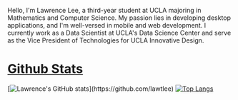 Hello, I'm Lawrence Lee, a third-year student at UCLA majoring in Mathematics and Computer Science. My passion lies in developing desktop applications, and I'm well-versed in mobile and web development. I currently work as a Data Scientist at UCLA's Data Science Center and serve as the Vice President of Technologies for UCLA Innovative Design.

# [Github Stats](https://github.com/lawtlee/#-github_stats)

[![Lawrence's GitHub stats](https://github-readme-stats.vercel.app/api?username=lawtlee&theme=vision-friendly-dark&line_height=27")](https://github.com/lawtlee)
[![Top Langs](https://github-readme-stats.vercel.app/api/top-langs/?username=lawtlee&layout=compact&theme=vision-friendly-dark)](https://github.com/lawtlee)

<!---
lawtlee/lawtlee is a ✨ special ✨ repository because its `README.md` (this file) appears on your GitHub profile.
You can click the Preview link to take a look at your changes.
--->
